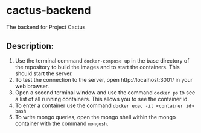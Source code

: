 # cactus-backend
The backend for Project Cactus

## Description:
1. Use the terminal command `docker-compose up` in the base directory of the repository to build the images and to start the containers. This should start the server.
2. To test the connection to the server, open http://localhost:3001/ in your web browser.
3. Open a second terminal window and use the command `docker ps` to see a list of all running containers. This allows you to see the container id.
4. To enter a container use the command `docker exec -it <container id> bash`
5. To write mongo queries, open the mongo shell within the mongo container with the command `mongosh`.